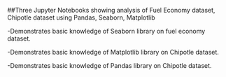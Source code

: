 ##Three Jupyter Notebooks showing analysis of Fuel Economy dataset, Chipotle dataset using Pandas, Seaborn, Matplotlib

-Demonstrates basic knowledge of Seaborn library on fuel economy dataset.

-Demonstrates basic knowledge of Matplotlib library on Chipotle dataset.

-Demonstrates basic knowledge of Pandas library on Chipotle dataset.
